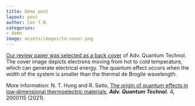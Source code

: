```yaml
---
title: Demo post
layout: post
author: Can T.N.
categories:
- demo
image: assets/images/te-cover.png
---
```


[Our review paper was selected as a back cover](https://onlinelibrary.wiley.com/doi/10.1002/qute.202170013) of Adv. Quantum Technol. The cover image depicts electrons moving from hot to cold temperature, which can generate electrical energy. The quantum effect occurs when the width of the system is smaller than the thermal de Broglie wavelength.

More information: N. T. Hung and R. Saito, [The origin of quantum effects in low‐dimensional thermoelectric materials](https://doi.org/10.1002/qute.202000115), ***Adv. Quantum Technol.*** 4, 2000115 (2021).
